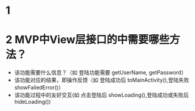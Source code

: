 # 1
# 2 MVP中View层接口的中需要哪些方法？
- 该功能需要什么信息？（如 登陆功能需要 getUserName, getPassword）
- 该功能对应的结果，即操作反馈（如 登陆成功后 toMainActivity(),登陆失败 showFailedError()）
- 该功能过程中的友好交互(如 点击登陆后 showLoading(),登陆成功或失败后hideLoading())
